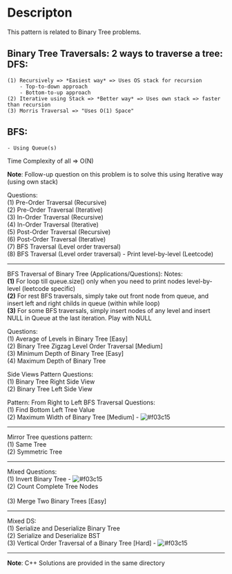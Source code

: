 # Descripton
This pattern is related to Binary Tree problems. 	

**Binary Tree Traversals**:
2 ways to traverse a tree:
DFS:
----
	(1) Recursively => *Easiest way* => Uses OS stack for recursion
		- Top-to-down approach
		- Bottom-to-up approach
	(2) Iterative using Stack => *Better way* => Uses own stack => faster than recursion
	(3) Morris Traversal => "Uses O(1) Space"
BFS:
----
	- Using Queue(s)


Time Complexity of all => O(N)

**Note**: Follow-up question on this problem is to solve this using Iterative way (using own stack)

Questions:                             <br />
(1) Pre-Order Traversal (Recursive)    <br />
(2) Pre-Order Traversal (Iterative)    <br />
(3) In-Order Traversal (Recursive)     <br />
(4) In-Order Traversal (Iterative)     <br />
(5) Post-Order Traversal (Recursive)   <br />
(6) Post-Order Traversal (Iterative)   <br />
(7) BFS Traversal (Level order traversal)    <br />
(8) BFS Traversal (Level order traversal) - Print level-by-level (Leetcode)      <br />

---------------------------------------------------------------------------------------------

BFS Traversal of Binary Tree (Applications/Questions):
Notes:     <br />
**(1)** For loop till queue.size() only when you need to print nodes level-by-level (leetcode specific)					 <br />
**(2)** For rest BFS traversals, simply take out front node from queue, and insert left and right childs in queue (within while loop)	 <br />
**(3)** For some BFS traversals, simply insert nodes of any level and insert NULL in Queue at the last iteration. Play with NULL 	 <br />

Questions:       					<br />
(1) Average of Levels in Binary Tree [Easy]   		<br />
(2) Binary Tree Zigzag Level Order Traversal [Medium]   <br />
(3) Minimum Depth of Binary Tree [Easy]                 <br />
(4) Maximum Depth of Binary Tree			<br />

Side Views Pattern Questions:				<br />
(1) Binary Tree Right Side View				<br />
(2) Binary Tree Left Side View				<br />

Pattern: From Right to Left BFS Traversal Questions:    <br />
(1) Find Bottom Left Tree Value				<br />
(2) Maximum Width of Binary Tree [Medium]      - ![#f03c15](https://via.placeholder.com/15/f03c15/000000?text=+) 

---------------------------------------------------------------------------------------------

Mirror Tree questions pattern:  		<br />
(1) Same Tree					<br />
(2) Symmetric Tree				<br />

---------------------------------------------------------------------------------------------

Mixed Questions:					<br />
(1) Invert Binary Tree                - ![#f03c15](https://via.placeholder.com/15/f03c15/000000?text=+) 	 <br />
(2) Count Complete Tree Nodes				<br />		
(3) Merge Two Binary Trees [Easy]			<br />

---------------------------------------------------------------------------------------------

Mixed DS:			<br />
(1) Serialize and Deserialize Binary Tree		<br />
(2) Serialize and Deserialize BST			<br />
(3) Vertical Order Traversal of a Binary Tree [Hard]        - ![#f03c15](https://via.placeholder.com/15/f03c15/000000?text=+)   <br />

---------------------------------------------------------------------------------------------

**Note**: C++ Solutions are provided in the same directory

